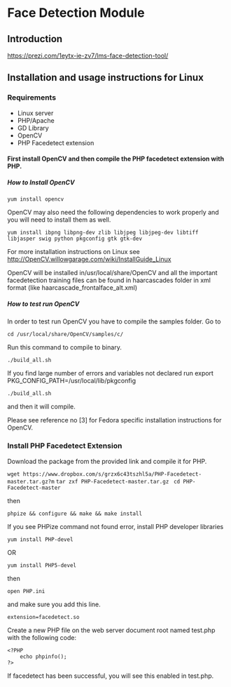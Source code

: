 # Face Detection Module

## Introduction
https://prezi.com/1eytx-ie-zv7/lms-face-detection-tool/

## Installation and usage instructions for Linux
### Requirements

- Linux server 
- PHP/Apache
- GD Library
- OpenCV 
- PHP Facedetect extension 

#### First install OpenCV and then compile the PHP facedetect extension with PHP.
##### How to Install OpenCV

`yum install opencv`

OpenCV may also need the following dependencies to work properly and you will need to install them as well.

`yum install ibpng libpng-dev zlib libjpeg libjpeg-dev libtiff libjasper swig python pkgconfig gtk gtk-dev`

For more installation instructions on Linux see http://OpenCV.willowgarage.com/wiki/InstallGuide_Linux

OpenCV will be installed in/usr/local/share/OpenCV and all the important facedetection training files can be found in haarcascades folder in xml format (like haarcascade_frontalface_alt.xml)

##### How to test run OpenCV
In order to test run OpenCV you have to compile the samples folder. Go to

`cd /usr/local/share/OpenCV/samples/c/`

Run this command to compile to binary.

`./build_all.sh`

If you find large number of errors and variables not declared run
export PKG_CONFIG_PATH=/usr/local/lib/pkgconfig

`./build_all.sh`

and then it will compile.

Please see reference no [3] for Fedora specific installation instructions for OpenCV.

### Install PHP Facedetect Extension
Download the package from the provided link and compile it for PHP.

`wget https://www.dropbox.com/s/grzx6c43tszhl5a/PHP-Facedetect-master.tar.gz?m`
`tar zxf PHP-Facedetect-master.tar.gz `
`cd PHP-Facedetect-master`

then

`phpize && configure && make && make install`

If you see PHPize command not found error, install PHP developer libraries

`yum install PHP-devel`

OR

`yum install PHP5-devel`

then

`open PHP.ini` 

and make sure you add this line.

`extension=facedetect.so`

Create a new PHP file on the web server document root named test.php  with the following code:
```
<?PHP
	echo phpinfo();
?>
```

If facedetect has been successful, you will see this enabled in test.php.

